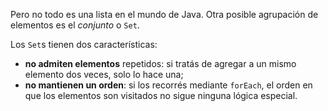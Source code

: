 Pero no todo es una lista en el mundo de Java. Otra posible agrupación de elementos es el _conjunto_ o `Set`. 

Los `Set`s tienen dos características:

  * **no admiten elementos** repetidos: si tratás de agregar a un mismo elemento dos veces, solo lo hace una;
  * **no mantienen un orden**: si los recorrés mediante `forEach`, el orden en que los elementos son visitados no sigue ninguna lógica especial. 
